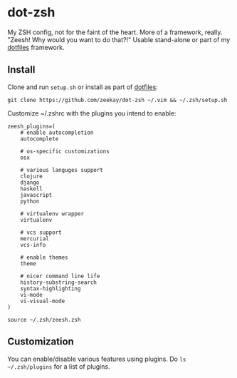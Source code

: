 dot-zsh
=======
My ZSH config, not for the faint of the heart. More of a framework, really. "Zeesh! Why would you want to do that?!" Usable stand-alone or part of my [dotfiles](https://github.com/zeekay/dotfiles) framework.

Install
-------
Clone and run `setup.sh` or install as part of [dotfiles](https://github.com/zeekay/dotfiles):

    git clone https://github.com/zeekay/dot-zsh ~/.vim && ~/.zsh/setup.sh

Customize ~/.zshrc with the plugins you intend to enable:

    zeesh_plugins=(
        # enable autocompletion
        autocomplete

        # os-specific customizations
        osx

        # various languges support
        clojure
        django
        haskell
        javascript
        python

        # virtualenv wrapper
        virtualenv

        # vcs support
        mercurial
        vcs-info

        # enable themes
        theme

        # nicer command line life
        history-substring-search
        syntax-highlighting
        vi-mode
        vi-visual-mode
    )

    source ~/.zsh/zeesh.zsh

Customization
-------------
You can enable/disable various features using plugins. Do `ls ~/.zsh/plugins` for a list of plugins.
